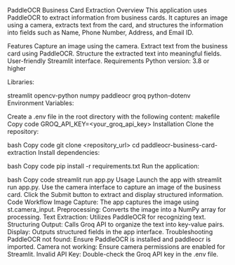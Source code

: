 PaddleOCR Business Card Extraction
Overview
This application uses PaddleOCR to extract information from business cards. It captures an image using a camera, extracts text from the card, and structures the information into fields such as Name, Phone Number, Address, and Email ID.

Features
Capture an image using the camera.
Extract text from the business card using PaddleOCR.
Structure the extracted text into meaningful fields.
User-friendly Streamlit interface.
Requirements
Python version: 3.8 or higher

Libraries:

streamlit
opencv-python
numpy
paddleocr
groq
python-dotenv
Environment Variables:

Create a .env file in the root directory with the following content:
makefile
Copy code
GROQ_API_KEY=<your_groq_api_key>
Installation
Clone the repository:

bash
Copy code
git clone <repository_url>
cd paddleocr-business-card-extraction
Install dependencies:

bash
Copy code
pip install -r requirements.txt
Run the application:

bash
Copy code
streamlit run app.py
Usage
Launch the app with streamlit run app.py.
Use the camera interface to capture an image of the business card.
Click the Submit button to extract and display structured information.
Code Workflow
Image Capture: The app captures the image using st.camera_input.
Preprocessing: Converts the image into a NumPy array for processing.
Text Extraction: Utilizes PaddleOCR for recognizing text.
Structuring Output: Calls Groq API to organize the text into key-value pairs.
Display: Outputs structured fields in the app interface.
Troubleshooting
PaddleOCR not found: Ensure PaddleOCR is installed and paddleocr is imported.
Camera not working: Ensure camera permissions are enabled for Streamlit.
Invalid API Key: Double-check the Groq API key in the .env file.